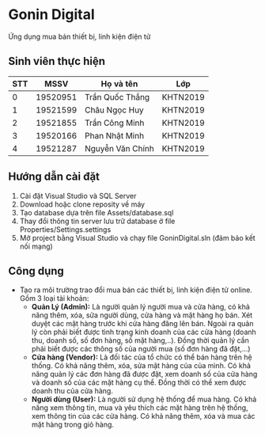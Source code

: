 # Gonin Digital

Ứng dụng mua bán thiết bị, linh kiện điện tử

## Sinh viên thực hiện

| STT | MSSV     | Họ và tên                | Lớp      |
| --- | -------- | ------------------------ | -------- |
| 0   | 19520951 | Trần Quốc Thắng          | KHTN2019 |
| 1   | 19521599 | Châu Ngọc Huy            | KHTN2019 |
| 2   | 19521855 | Trần Công Minh           | KHTN2019 |
| 3   | 19520166 | Phan Nhật Minh           | KHTN2019 |
| 4   | 19521287 | Nguyễn Văn Chính         | KHTN2019 |

## Hướng dẫn cài đặt
1. Cài đặt Visual Studio và SQL Server
2. Download hoặc clone reposity về máy
3. Tạo database dựa trên file Assets/database.sql
4. Thay đổi thông tin server lưu trữ database ở file Properties/Settings.settings
5. Mở project bằng Visual Studio và chạy file GoninDigital.sln (đảm bảo kết nối mạng)

## Công dụng
- Tạo ra môi trường trao đổi mua bán các thiết bị, linh kiện điện tử online. Gồm 3 loại tài khoản:
  + **Quản Lý (Admin):**
Là người quản lý người mua và cửa hàng, có khả năng thêm, xóa, sửa người dùng, cửa hàng và mặt hàng họ bán. Xét duyệt các mặt hàng trước khi cửa hàng đăng lên bán. Ngoài ra quản lý còn phải biết được tình trạng kinh doanh của các cửa hàng (doanh thu, doanh số, số đơn hàng, số mặt hàng,..). Đồng thời quản lý cần phải biết được các thông số của người mua (số đơn hàng đã đặt,...)
  + **Cửa hàng (Vendor):**
Là đối tác của tổ chức có thể bán hàng trên hệ thống. Có khả năng thêm, xóa, sửa mặt hàng của của mình. Có khả năng quản lý các đơn hàng đã được đặt, xem doanh số của cửa hàng và doanh số của các mặt hàng cụ thể. Đồng thời có thể xem được doanh thu của cửa hàng.
  + **Người dùng (User):**
Là người sử dụng hệ thống để mua hàng. Có khả năng xem thông tin, mua và yêu thích các mặt hàng trên hệ thống, xem thông tin của các cửa hàng. Có khả năng thêm, xóa và mua các mặt hàng trong giỏ hàng. 

